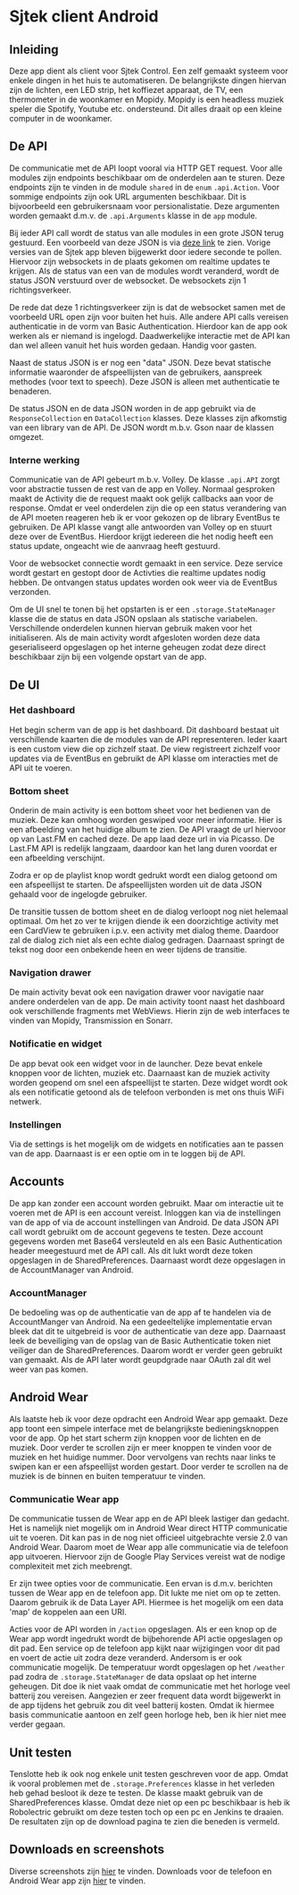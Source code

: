 # Sjtek client Android

## Inleiding
Deze app dient als client voor Sjtek Control. Een zelf gemaakt systeem voor enkele dingen in het huis te automatiseren. De belangrijkste dingen hiervan zijn de lichten, een LED strip, het koffiezet apparaat, de TV, een thermometer in de woonkamer en Mopidy. Mopidy is een headless muziek speler die Spotify, Youtube etc. ondersteund. Dit alles draait op een kleine computer in de woonkamer.

## De API
De communicatie met de API loopt vooral via HTTP GET request.
Voor alle modules zijn endpoints beschikbaar om de onderdelen aan te sturen. Deze endpoints zijn te vinden in de module `shared` in de `enum` `.api.Action`. 
Voor sommige endpoints zijn ook URL argumenten beschikbaar. Dit is bijvoorbeeld een gebruikersnaam voor persionalistatie. Deze argumenten worden gemaakt d.m.v. de `.api.Arguments` klasse in de `app` module.

Bij ieder API call wordt de status van alle modules in een grote JSON terug gestuurd. Een voorbeeld van deze JSON is via [deze link](https://sjtek.nl/api/info) te zien.
Vorige versies van de Sjtek app bleven bijgewerkt door iedere seconde te pollen. Hiervoor zijn websockets in de plaats gekomen om realtime updates te krijgen. Als de status van een van de modules wordt veranderd, wordt de status JSON verstuurd over de websocket. De websockets zijn 1 richtingsverkeer.

De rede dat deze 1 richtingsverkeer zijn is dat de websocket samen met de voorbeeld URL open zijn voor buiten het huis. Alle andere API calls vereisen authenticatie in de vorm van Basic Authentication. Hierdoor kan de app ook werken als er niemand is ingelogd. Daadwerkelijke interactie met de API kan dan wel alleen vanuit het huis worden gedaan. Handig voor gasten.

Naast de status JSON is er nog een "data" JSON. Deze bevat statische informatie waaronder de afspeellijsten van de gebruikers, aanspreek methodes (voor text to speech). Deze JSON is alleen met authenticatie te benaderen.

De status JSON en de data JSON worden in de app gebruikt via de `ResponseCollection` en `DataCollection` klasses. Deze klasses zijn afkomstig van een library van de API. De JSON wordt m.b.v. Gson naar de klassen omgezet.

### Interne werking
Communicatie van de API gebeurt m.b.v. Volley. De klasse `.api.API` zorgt voor abstractie tussen de rest van de app en Volley.
Normaal gesproken maakt de Activity die de request maakt ook gelijk callbacks aan voor de response. Omdat er veel onderdelen zijn die op een status verandering van de API moeten reageren heb ik er voor gekozen op de library EventBus te gebruiken. De API klasse vangt alle antwoorden van Volley op en stuurt deze over de EventBus. Hierdoor krijgt iedereen die het nodig heeft een status update, ongeacht wie de aanvraag heeft gestuurd.

Voor de websocket connectie wordt gemaakt in een service. Deze service wordt gestart en gestopt door de Activties die realtime updates nodig hebben. De ontvangen status updates worden ook weer via de EventBus verzonden.

Om de UI snel te tonen bij het opstarten is er een `.storage.StateManager` klasse die de status en data JSON opslaan als statische variabelen. Verschillende onderdelen kunnen hiervan gebruik maken voor het initialiseren. Als de main activity wordt afgesloten worden deze data geserialiseerd opgeslagen op het interne geheugen zodat deze direct beschikbaar zijn bij een volgende opstart van de app.

## De UI

### Het dashboard
Het begin scherm van de app is het dashboard. Dit dashboard bestaat uit verschillende kaarten die de modules van de API representeren. Ieder kaart is een custom view die op zichzelf staat. De view registreert zichzelf voor updates via de EventBus en gebruikt de API klasse om interacties met de API uit te voeren.

### Bottom sheet
Onderin de main activity is een bottom sheet voor het bedienen van de muziek. Deze kan omhoog worden geswiped voor meer informatie. Hier is een afbeelding van het huidige album te zien. De API vraagt de url hiervoor op van Last.FM en cached deze. De app laad deze url in via Picasso. De Last.FM API is redelijk langzaam, daardoor kan het lang duren voordat er een afbeelding verschijnt.

Zodra er op de playlist knop wordt gedrukt wordt een dialog getoond om een afspeellijst te starten. De afspeellijsten worden uit de data JSON gehaald voor de ingelogde gebruiker.

De transitie tussen de bottom sheet en de dialog verloopt nog niet helemaal optimaal. Om het zo ver te krijgen diende ik een doorzichtige activity met een CardView te gebruiken i.p.v. een activity met dialog theme. Daardoor zal de dialog zich niet als een echte dialog gedragen. Daarnaast springt de tekst nog door een onbekende heen en weer tijdens de transitie.

### Navigation drawer
De main activity bevat ook een navigation drawer voor navigatie naar andere onderdelen van de app. De main activity toont naast het dashboard ook verschillende fragments met WebViews. Hierin zijn de web interfaces te vinden van Mopidy, Transmission en Sonarr.

### Notificatie en widget
De app bevat ook een widget voor in de launcher. Deze bevat enkele knoppen voor de lichten, muziek etc. Daarnaast kan de muziek activity worden geopend om snel een afspeellijst te starten.
Deze widget wordt ook als een notificatie getoond als de telefoon verbonden is met ons thuis WiFi netwerk.

### Instellingen
Via de settings is het mogelijk om de widgets en notificaties aan te passen van de app. Daarnaast is er een optie om in te loggen bij de API.

## Accounts
De app kan zonder een account worden gebruikt. Maar om interactie uit te voeren met de API is een account vereist. Inloggen kan via de instellingen van de app of via de account instellingen van Android.
De data JSON API call wordt gebruikt om de account gegevens te testen. Deze account gegevens worden met Base64 versleuteld en als een Basic Authentication header meegestuurd met de API call. Als dit lukt wordt deze token opgeslagen in de SharedPreferences. Daarnaast wordt deze opgeslagen in de AccountManager van Android.

### AccountManager
De bedoeling was op de authenticatie van de app af te handelen via de AccountManger van Android. Na een gedeeltelijke implementatie ervan bleek dat dit te uitgebreid is voor de authenticatie van deze app. Daarnaast leek de beveiliging van de opslag van de Basic Authenticatie token niet veiliger dan de SharedPreferences. Daarom wordt er verder geen gebruikt van gemaakt.
Als de API later wordt geupdgrade naar OAuth zal dit wel weer van pas komen.

## Android Wear
Als laatste heb ik voor deze opdracht een Android Wear app gemaakt. Deze app toont een simpele interface met de belangrijkste bedieningsknoppen voor de app.
Op het start scherm zijn knoppen voor de lichten en de muziek.
Door verder te scrollen zijn er meer knoppen te vinden voor de muziek en het huidige nummer. Door vervolgens van rechts naar links te swipen kan er een afspeellijst worden gestart.
Door verder te scrollen na de muziek is de binnen en buiten temperatuur te vinden.

### Communicatie Wear app
De communicatie tussen de Wear app en de API bleek lastiger dan gedacht. Het is namelijk niet mogelijk om in Android Wear direct HTTP communicatie uit te voeren. Dit kan pas in de nog niet officieel uitgebrachte versie 2.0 van Android Wear.
Daarom moet de Wear app alle communicatie via de telefoon app uitvoeren. Hiervoor zijn de Google Play Services vereist wat de nodige complexiteit met zich meebrengt.

Er zijn twee opties voor de communicatie. Een ervan is d.m.v. berichten tussen de Wear app en de telefoon app. Dit lukte me niet om op te zetten. Daarom gebruik ik de Data Layer API. Hiermee is het mogelijk om een data 'map' de koppelen aan een URI.

Acties voor de API worden in `/action` opgeslagen. Als er een knop op de Wear app wordt ingedrukt wordt de bijbehorende API actie opgeslagen op dit pad. Een service op de telefoon app kijkt naar wijzigingen voor dit pad en voert de actie uit zodra deze veranderd.
Andersom is er ook communicatie mogelijk. De temperatuur wordt opgeslagen op het `/weather` pad zodra de `.storage.StateManager` de data opslaat op het interne geheugen. Dit doe ik niet vaak omdat de communicatie met het horloge veel batterij zou vereisen. Aangezien er zeer frequent data wordt bijgewerkt in de app tijdens het gebruik zou dit veel batterij kosten.
Omdat ik hiermee basis communicatie aantoon en zelf geen horloge heb, ben ik hier niet mee verder gegaan.

## Unit testen
Tenslotte heb ik ook nog enkele unit testen geschreven voor de app. Omdat ik vooral problemen met de `.storage.Preferences` klasse in het verleden heb gehad besloot ik deze te testen. De klasse maakt gebruik van de SharedPreferences klasse. Omdat deze niet op een pc beschikbaar is heb ik Robolectric gebruikt om deze testen toch op een pc en Jenkins te draaien. De resultaten zijn op de download pagina te zien die beneden is vermeld.

## Downloads en screenshots
Diverse screenshots zijn [hier](../screenshots) te vinden.
Downloads voor de telefoon en Android Wear app zijn [hier](https://jenkins.habets.io/job/Sjtek/job/sjtekclient-android/job/master/) te vinden.